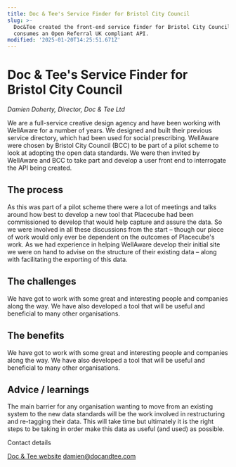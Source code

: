 ```yaml
---
title: Doc & Tee's Service Finder for Bristol City Council
slug: >-
  Doc&Tee created the front-end service finder for Bristol City Council, which
  consumes an Open Referral UK compliant API.
modified: '2025-01-20T14:25:51.671Z'
---
```


# Doc & Tee's Service Finder for Bristol City Council

_Damien Doherty, Director, Doc & Tee Ltd_

We are a full-service creative design agency and have been working with WellAware for a number of years. We designed and built their previous service directory, which had been used for social prescribing. WellAware were chosen by Bristol City Council (BCC) to be part of a pilot scheme to look at adopting the open data standards. We were then invited by WellAware and BCC to take part and develop a user front end to interrogate the API being created.

## The process

As this was part of a pilot scheme there were a lot of meetings and talks around how best to develop a new tool that Placecube had been commissioned to develop that would help capture and assure the data. So we were involved in all these discussions from the start – though our piece of work would only ever be dependent on the outcomes of Placecube's work. As we had experience in helping WellAware develop their initial site we were on hand to advise on the structure of their existing data – along with facilitating the exporting of this data.

## The challenges

We have got to work with some great and interesting people and companies along the way. We have also developed a tool that will be useful and beneficial to many other organisations.

## The benefits

We have got to work with some great and interesting people and companies along the way. We have also developed a tool that will be useful and beneficial to many other organisations.

## Advice / learnings

The main barrier for any organisation wanting to move from an existing system to the new data standards will be the work involved in restructuring and re-tagging their data. This will take time but ultimately it is the right steps to be taking in order make this data as useful (and used) as possible.

Contact details

[Doc & Tee website](https://docandtee.com)
damien@docandtee.com
